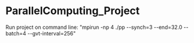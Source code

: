 # ParallelComputing_Project

Run project on command line:
  "mpirun -np 4 ./pp --synch=3 --end=32.0 --batch=4 --gvt-interval=256"
